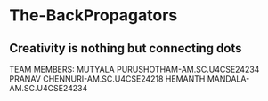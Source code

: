 # The-BackPropagators
Creativity is nothing but connecting dots
-------------------------------------------------------------
TEAM MEMBERS:
MUTYALA PURUSHOTHAM-AM.SC.U4CSE24234
PRANAV CHENNURI-AM.SC.U4CSE24218
HEMANTH MANDALA-AM.SC.U4CSE24234
